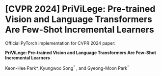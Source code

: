 # [CVPR 2024] PriViLege: Pre-trained Vision and Language Transformers Are Few-Shot Incremental Learners

Official PyTorch implementation for CVPR 2024 paper:

**PriViLege: Pre-trained Vision and Language Transformers Are Few-Shot Incremental Learners**

Keon-Hee Park*, Kyungwoo Song<sup>$\dagger$</sup> , and Gyeong-Moon Park<sup>$\dagger$</sup> 

